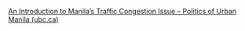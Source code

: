 [An Introduction to Manila’s Traffic Congestion Issue – Politics of Urban Manila (ubc.ca)](https://blogs.ubc.ca/governance352/traffic/)
